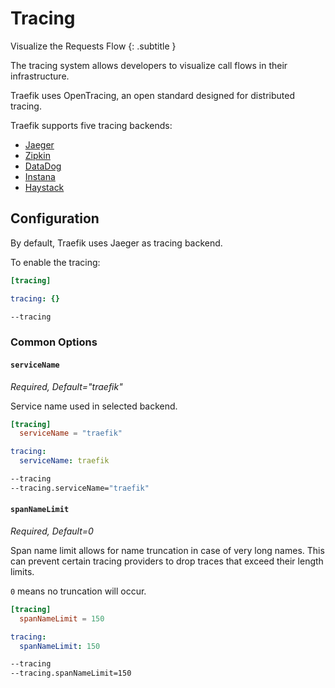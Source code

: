 # Tracing

Visualize the Requests Flow
{: .subtitle }

The tracing system allows developers to visualize call flows in their infrastructure.

Traefik uses OpenTracing, an open standard designed for distributed tracing.

Traefik supports five tracing backends:

- [Jaeger](./jaeger.md)
- [Zipkin](./zipkin.md)
- [DataDog](./datadog.md)
- [Instana](./instana.md)
- [Haystack](./haystack.md)

## Configuration

By default, Traefik uses Jaeger as tracing backend.

To enable the tracing:

```toml tab="File (TOML)"
[tracing]
```

```yaml tab="File (YAML)"
tracing: {}
```

```bash tab="CLI"
--tracing
```

### Common Options

#### `serviceName`

_Required, Default="traefik"_

Service name used in selected backend.

```toml tab="File (TOML)"
[tracing]
  serviceName = "traefik"
```

```yaml tab="File (YAML)"
tracing:
  serviceName: traefik
```

```bash tab="CLI"
--tracing
--tracing.serviceName="traefik"
```

#### `spanNameLimit`

_Required, Default=0_

Span name limit allows for name truncation in case of very long names.
This can prevent certain tracing providers to drop traces that exceed their length limits.

`0` means no truncation will occur.

```toml tab="File (TOML)"
[tracing]
  spanNameLimit = 150
```

```yaml tab="File (YAML)"
tracing:
  spanNameLimit: 150
```

```bash tab="CLI"
--tracing
--tracing.spanNameLimit=150
```
